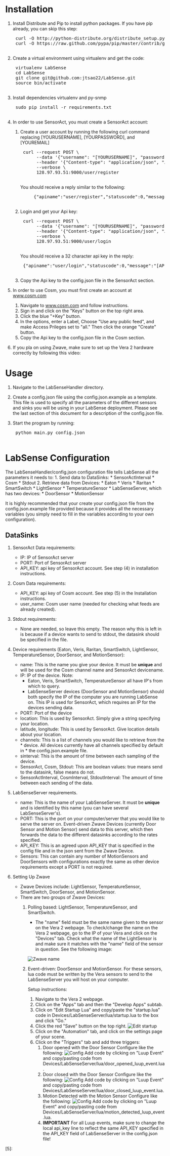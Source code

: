 Installation
============

1. Install Distribute and Pip to install python packages. If you have pip
already, you can skip this step:
    <pre>
    curl -O http://python-distribute.org/distribute_setup.py && sudo python distribute_setup.py
    curl -O https://raw.github.com/pypa/pip/master/contrib/get-pip.py && sudo python get-pip.py
    </pre>

2. Create a virtual environment using virtualenv and get the code:
    <pre>
    virtualenv LabSense
    cd LabSense
    git clone git@github.com:jtsao22/LabSense.git
    source bin/activate
    </pre>

3. Install dependencies virtualenv and py-snmp
    <pre>
    sudo pip install -r requirements.txt
    </pre>

4. In order to use SensorAct, you must create a SensorAct account:

    1. Create a user account by running the following curl command replacing [YOURUSERNAME], [YOURPASSWORD], and [YOUREMAIL]
        <pre>
        curl --request POST \
             --data '{"username": "[YOURUSERNAME]", "password": "[YOURPASSWORD]", "email": "[YOUREMAIL]"}' \
             --header '{"Content-type": "application/json", "Accept": "text/plain"}' \
             --verbose \
             128.97.93.51:9000/user/register
        </pre>

        You should receive a reply similar to the
        following:
        <pre>
            {"apiname":"user/register","statuscode":0,"message":"New Userprofile registered: [YOURUSERNAME]"}
        </pre>

    2. Login and get your Api key:

        <pre>
        curl --request POST \
             --data '{"username": "[YOURUSERNAME]", "password": "[YOURPASSWORD]"}' \
             --header '{"Content-type": "application/json", "Accept": "text/plain"}' \
             --verbose \
             128.97.93.51:9000/user/login
        </pre>

        You should receive a 32 character api key in the reply:
        <pre>
        {"apiname":"user/login","statuscode":0,"message":"[API-KEY]"}
        </pre>
    3. Copy the Api key to the config.json file in the SensorAct section.

5. In order to use Cosm, you must first create an account at www.cosm.com

    1. Navigate to www.cosm.com and follow instructions.
    2. Sign in and click on the "Keys" button on the top right area.
    3. Click the blue "+Key" button.
    4. In the options, enter a Label, Choose "Use any public feed", and make
       Access Prileges set to "all." Then click the orange "Create" button.
    5. Copy the Api key to the config.json file in the Cosm section.

6. If you pla on using Zwave, make sure to set up the Vera 2 hardware correctly
by following this video:


Usage
=====
1. Navigate to the LabSenseHandler directory.

2. Create a config.json file using the config.json.example as a template. This
file is used to specify all the parameters of the different sensors and sinks
you will be using in your LabSense deployment. Please see the last section of
this document for a description of the config.json file. 

3. Start the program by running:
    <pre>
    python main.py config.json
    </pre>

LabSense Configuration
======================

The LabSenseHandler/config.json configuration file tells LabSense all the
parameters it needs to:
    1. Send data to DataSinks:
        * SensorActInterval
        * Cosm
        * Stdout
    2. Retrieve data from Devices:
        * Eaton
        * Veris
        * Raritan
        * SmartSwitch
        * LightSensor
        * TemperatureSensor
        * LabSenseServer, which has two devices:
            * DoorSensor
            * MotionSensor

It is highly recommended that your create your config.json file from the
config.json.example file provided because it provides all the necessary
variables (you simply need to fill in the variables according to your own
configuration).

DataSinks
---------

1. SensorAct Data requirements:
    * IP: IP of SensorAct server 
    * PORT: Port of SensorAct server
    * API_KEY: api key of SensorAct account. See step (4) in installation
                instructions.

2. Cosm Data requirements:
    * API_KEY: api key of Cosm account. See step (5) in the Installation
               instructions.
    * user_name: Cosm user name (needed for checking what feeds are already
                 created).

3. Stdout requirements:
    * None are needed, so leave this empty. The reason why this is left in is
      because if a device wants to send to stdout, the datasink should be
      specified in the file.

4. Device requirements (Eaton, Veris, Raritan, SmartSwitch, LightSensor,
TemperatureSensor, DoorSensor, and MotionSensor):
    * name: This is the name you give your device. It must be **unique** and will be
            used for the Cosm channel name and SensorAct devicename. 
    * IP: IP of the device. Note:
        * Eaton, Veris, SmartSwitch, TemperatureSensor all have IP's from which to query. 
        * LabSenseServer devices (DoorSensor and MotionSensor) should both specify the IP of the computer you are running LabSense on. This IP is used for SensorAct, which requires an IP for the devices sending data.
    * PORT: Port of the device
    * location: This is used by SensorAct. Simply give a string specifying your location.
    * latitude, longitude: This is used by SensorAct. Give location details about your location.
    * channels: This is a list of channels you would like to retrieve from  the * device. All devices currently have all channels specified by default in * the config.json.example file.
    * sinterval: This is the amount of time between each sampling of the device. 
    * SensorAct, Cosm, Stdout: This are boolean values: true means send to the datasink, false means do not.
    * SensorActInterval, CosmInterval, StdoutInterval: The amount of time between each sending of the data.

5. LabSenseServer requirements.
    * name: This is the name of your LabSenseServer. It must be **unique** and is identified by this name (you can have several LabSenseServer's).
    * PORT: This is the port on your computer/server that you would like to
    serve the server on. Event-driven Zwave Devices (currently Door Sensor and
    Motion Sensor) send data to this server, which then forwards the data to the
    different datasinks according to the rates specified. 
    * API_KEY: This is an agreed upon API_KEY that is specified in the config file and in the json sent from the Zwave Device.
    * Sensors: This can contain any number of MotionSensors and DoorSensors with configurations exactly the same as other device requirements except a PORT is not required.

6. Setting Up Zwave
    * Zwave Devices include: LightSensor, TemperatureSensor, SmartSwitch, DoorSensor, and MotionSensor.
    * There are two groups of Zwave Devices:
        1. Polling based: LightSensor, TemperatureSensor, and SmartSwitch.
            * The "name" field must be the same name given to the sensor on the
            Vera 2 webpage. To check/change the name on the Vera 2 webpage, go
            to the IP of your Vera and click on the "Devices" tab. Check what
            the name of the LightSensor is and make sure it matches with the
            "name" field of the sensor in question. See the following image:

            ![Zwave name]([1])

        2. Event-driven: DoorSensor and MotionSensor.
            For these sensors, lua code must be written by the Vera sensors to
            send to the LabSenseServer you will host on your computer.

            Setup instructions:
            1. Navigate to the Vera 2 webpage.
            2. Click on the "Apps" tab and then the "Develop Apps" subtab.
            3. Click on "Edit Startup Lua" and copy/paste the "startup.lua" code
            in Devices/LabSenseServer/lua/startup.lua to the box and click "Go."
            4. Click the red "Save" button on the top right.
            ![Edit startup]([2])
            5. Click on the "Automation" tab, and click on the settings page of
            your scene. 
            6. Click on the "Triggers" tab and add three triggers: 
                1. Door opened with the Door Sensor 
                    Configure like the following:
                    ![Config]([3])
                    Add code by clicking on "Luup Event" and copy/pasting code
                    from Devices/LabSenseServer/lua/door_opened_luup_event.lua.
                2. Door closed with the Door Sensor
                    Configure like the following:
                    ![Config]([4])
                    Add code by clicking on "Luup Event" and copy/pasting code
                    from Devices/LabSenseServer/lua/door_closed_luup_event.lua.
                3. Motion Detected with the Motion Sensor
                    Configure like the following:
                    ![Config]([5])
                    Add code by clicking on "Luup Event" and copy/pasting code
                    from Devices/LabSenseServer/lua/motion_detected_luup_event.lua.
                4. **IMPORTANT** For all Luup events, make sure to change the local api_key
                line to reflect the same API_KEY specified in the API_KEY field
                of LabSenseServer in the config.json file!

                    
            
    
[1]: https://www.dropbox.com/s/0ekdfod6mv050lq/LabSenseZwaveInstall.jpg
[2]: https://www.dropbox.com/s/3dk1f6c8id5eu1j/LabSenseZwaveInstallStartupLua.jpg
[3]:
[4]:
[5]:
